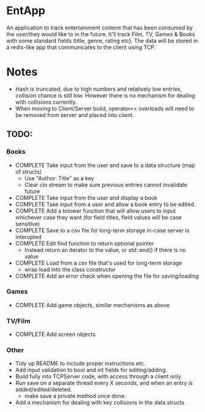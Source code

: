# EntApp
An application to track entertainment content that has been consumed by the user/they would like to in the future.
It'll track Film, TV, Games & Books with some standard fields (title, genre, rating etc).
The data will be stored in a redis-like app that communicates to the client using TCP.

# Notes
* Hash is truncated, due to high numbers and relatively low entries, collision chance is still low. However there is no mechanism for dealing with collisions currently.
* When moving to Client/Server build, operator<< overloads will need to be removed from server and placed into client.

## TODO:
### Books
* COMPLETE Take input from the user and save to a data structure (map of structs)
    - Use "Author: Title" as a key
    - Clear cin stream to make sure previous entries cannot invalidate future
* COMPLETE Take input from the user and display a book
* COMPLETE Take input from a user and allow a book entry to be edited.
* COMPLETE Add a tolower function that will allow users to input whichever case they want (for field titles, field values will be case sensitive)
* COMPLETE Save to a csv file for long-term storage in-case server is interupted
* COMPLETE Edit find function to return optional pointer
    - Instead return an iterator to the value, or std::end() if there is no value
* COMPLETE Load from a csv file that's used for long-term storage
    - wrap load into the class constructor
* COMPLETE Add an error check when opening the file for saving/loading

### Games
* COMPLETE Add game objects, similar mechanisms as above

### TV/Film
* COMPLETE Add screen objects

### Other
* Tidy up README to include proper instructions etc.
* Add input validation to bool and int fields for editing/adding.
* Build fully into TCPServer code, with access through a client only.
* Run save on a separate thread every X seconds, and when an entry is added/edited/deleted.
    - make save a private method once done.
* Add a mechanism for dealing with key collisions in the data structs